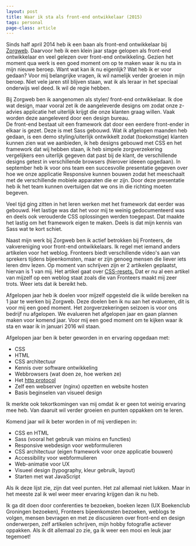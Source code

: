 ```yaml
---
layout: post
title: Waar ik sta als front-end ontwikkelaar (2015)
tags: personal
page-class: article
---
```


<p class="lead">
    Sinds half april 2014 heb ik een baan als front-end ontwikkelaar bij <a href="http://www.zorgweb.nl">Zorgweb</a>. Daarvoor heb ik een klein jaar stage gelopen als front-end ontwikkelaar en veel gelezen over front-end ontwikkeling. Gezien het moment qua werk is een goed moment om op te maken waar ik nu sta in mijn nieuwe beroep. Want wat kan ik nu eigenlijk? Wat heb ik er voor gedaan? Voor mij belangrijke vragen, ik wil namelijk verder groeien in mijn beroep. Niet vele jaren stil blijven staan, wat ik als leraar in het speciaal onderwijs wel deed. Ik wil de regie hebben.
</p>

<p>
    Bij Zorgweb ben ik aangenomen als styler/ front-end ontwikkelaar. Ik doe wat design, maar vooral zet ik de aangeleverde designs om zodat onze z-advies applicatie het uiterlijk krijgt die onze klanten graag willen. Vaak worden deze aangeleverd door een design bureau.
  <br />
  De front-end bestaat uit een framework dat door een eerdere front-ender in elkaar is gezet. Deze is met Sass gebouwd. Wat ik afgelopen maanden heb gedaan, is een demo styling/uiterlijk ontwikkelt zodat (toekomstige) klanten kunnen zien wat we aanbieden, ik heb designs gebouwd met CSS en het framework dat wij hebben staan, ik heb simpele zorgverzekering vergelijkers een uiterlijk gegeven dat past bij de klant, de verschillende designs getest in verschillende browsers (hierover ideeen opgedaan). In september heb ik voor ons team een succesvolle presentatie gegeven over hoe we onze applicatie Responsive kunnen bouwen zodat het meeschaalt met de verschillende mobiele apparaten die er zijn. Door deze presentatie heb ik het team kunnen overtuigen dat we ons in die richting moeten begeven.
</p>

<p>
    Veel tijd ging zitten in het leren werken met het framework dat eerder was gebouwd. Het lastige was dat het voor mij te weinig gedocumenteerd was en deels ook verouderde CSS oplossingen werden toegepast. Dat maakte het lastig om het framework eigen te maken. Deels is dat mijn kennis van Sass wat te kort schiet.
</p>

<p>
    Naast mijn werk bij Zorgweb ben ik actief betrokken bij Fronteers, de vakvereniging voor front-end ontwikkelaars. Ik regel met iemand anders artikelen voor het weblog. Fronteers biedt verschillende video's aan van sprekers tijdens bijeenkomsten, maar er zijn genoeg mensen die liever iets leren dmv lezen. Op moment van schrijven zijn er 2 artikelen geplaatst, hiervan is 1 van mij. Het artikel gaat over <a href="https://fronteers.nl/blog/2015/01/css-resets">CSS-resets.</a> Dat er nu al een artikel van mijzelf op een weblog staat zoals die van Fronteers maakt mij zeer trots. Weer iets dat ik bereikt heb.
</p>

<p>
    Afgelopen jaar heb ik doelen voor mijzelf opgesteld die ik wilde bereiken na 1 jaar te werken bij Zorgweb. Deze doelen ben ik nu aan het evalueren, dit is voor mij een goed moment. Het zorgverzekeringen seizoen is voor ons bedrijf nu afgelopen. We evalueren het afgelopen jaar en gaan plannen maken voor komend jaar. Voor mij een goed moment om te kijken waar ik sta en waar ik in januari 2016 wil staan.
</p>

<p>
    Afgelopen jaar ben ik beter geworden in en ervaring opgedaan met:
</p>

<ul>
    <li>CSS</li>
    <li>HTML</li>
    <li>CSS architectuur</li>
    <li>Kennis over software ontwikkeling</li>
    <li>Webbrowsers (wat doen ze, hoe werken ze)</li>
    <li>Het <a href="/2015/08/introduction-on-http.html">http protocol</a></li>
    <li>Zelf een webserver (nginx) opzetten en website hosten</li>
    <li>Basis beginselen van visueel design</li>
</ul>

<p>
    Ik merkte ook tekortkomingen van mij omdat ik er geen tot weinig ervaring mee heb. Van daaruit wil verder groeien en punten oppakken om te leren.
</p>

<p>
    Komend jaar wil ik beter worden in of mij verdiepen in:
</p>

<ul>
    <li>CSS en HTML</li>
    <li>Sass (vooral het gebruik van mixins en functies)</li>
    <li>Responsive webdesign voor webformulieren</li>
    <li>CSS architectuur (eigen framework voor onze applicatie bouwen)</li>
    <li>Accessibility voor webformulieren</li>
    <li>Web-animatie voor UX</li>
    <li>Visueel design (typography, kleur gebruik, layout)</li>
    <li>Starten met wat JavaScript</li>
</ul>

<p>
    Als ik deze lijst zie, zijn dat veel punten. Het zal allemaal niet lukken. Maar in het meeste zal ik wel weer meer ervaring krijgen dan ik nu heb.
</p>

<p>
    Ik ga dit doen door conferenties te bezoeken, boeken lezen (UX Boekenclub Groningen bezoeken), Fronteers bijeenkomsten bezoeken, weblogs te volgen, mensen bevragen en met ze discusieren over front-end en design onderwerpen, zelf artikelen schrijven, mijn hobby fotografie actiever oppakken. Als ik dit allemaal zo zie, ga ik weer een mooi en leuk jaar tegemoet!
</p>